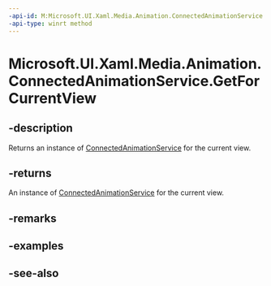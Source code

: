 ```yaml
---
-api-id: M:Microsoft.UI.Xaml.Media.Animation.ConnectedAnimationService.GetForCurrentView
-api-type: winrt method
---
```


<!-- Method syntax
public Windows.UI.Xaml.Media.Animation.ConnectedAnimationService GetForCurrentView()
-->

# Microsoft.UI.Xaml.Media.Animation.ConnectedAnimationService.GetForCurrentView

## -description
Returns an instance of [ConnectedAnimationService](connectedanimationservice.md) for the current view.

## -returns
An instance of [ConnectedAnimationService](connectedanimationservice.md) for the current view.

## -remarks

## -examples

## -see-also
